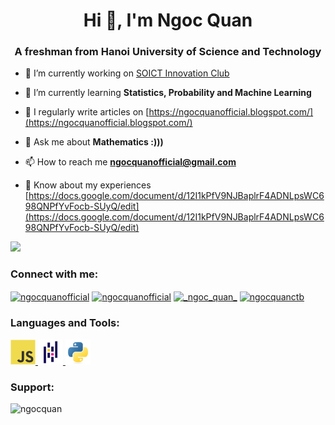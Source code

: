 <h1 align="center">Hi 👋, I'm Ngoc Quan</h1>
<h3 align="center">A freshman from Hanoi University of Science and Technology</h3>

- 🔭 I’m currently working on [SOICT Innovation Club](https://github.com/SOICTInnovationClub)

- 🌱 I’m currently learning **Statistics, Probability and Machine Learning**

- 📝 I regularly write articles on [https://ngocquanofficial.blogspot.com/](https://ngocquanofficial.blogspot.com/)

- 💬 Ask me about **Mathematics :)))**

- 📫 How to reach me **ngocquanofficial@gmail.com**

- 📄 Know about my experiences [https://docs.google.com/document/d/12I1kPfV9NJBaplrF4ADNLpsWC698QNPfYvFocb-SUyQ/edit](https://docs.google.com/document/d/12I1kPfV9NJBaplrF4ADNLpsWC698QNPfYvFocb-SUyQ/edit)

<img src="https://github-readme-stats.vercel.app/api?username=ngocquanofficial&&show_icons=true&title_color=ffffff&icon_color=bb2acf&text_color=daf7dc&bg_color=151515">

<h3 align="left">Connect with me:</h3>
<p align="left">
<a href="https://linkedin.com/in/ngocquanofficial" target="blank"><img align="center" src="https://raw.githubusercontent.com/rahuldkjain/github-profile-readme-generator/master/src/images/icons/Social/linked-in-alt.svg" alt="ngocquanofficial" height="30" width="40" /></a>
<a href="https://fb.com/ngocquanofficial" target="blank"><img align="center" src="https://raw.githubusercontent.com/rahuldkjain/github-profile-readme-generator/master/src/images/icons/Social/facebook.svg" alt="ngocquanofficial" height="30" width="40" /></a>
<a href="https://instagram.com/_ngoc_quan_" target="blank"><img align="center" src="https://raw.githubusercontent.com/rahuldkjain/github-profile-readme-generator/master/src/images/icons/Social/instagram.svg" alt="_ngoc_quan_" height="30" width="40" /></a>
<a href="https://codeforces.com/profile/ngocquanctb" target="blank"><img align="center" src="https://raw.githubusercontent.com/rahuldkjain/github-profile-readme-generator/master/src/images/icons/Social/codeforces.svg" alt="ngocquanctb" height="30" width="40" /></a>
</p>

<h3 align="left">Languages and Tools:</h3>
<p align="left"> <a href="https://developer.mozilla.org/en-US/docs/Web/JavaScript" target="_blank" rel="noreferrer"> <img src="https://raw.githubusercontent.com/devicons/devicon/master/icons/javascript/javascript-original.svg" alt="javascript" width="40" height="40"/> </a> <a href="https://pandas.pydata.org/" target="_blank" rel="noreferrer"> <img src="https://raw.githubusercontent.com/devicons/devicon/2ae2a900d2f041da66e950e4d48052658d850630/icons/pandas/pandas-original.svg" alt="pandas" width="40" height="40"/> </a> <a href="https://www.python.org" target="_blank" rel="noreferrer"> <img src="https://raw.githubusercontent.com/devicons/devicon/master/icons/python/python-original.svg" alt="python" width="40" height="40"/> </a> </p>

<h3 align="left">Support:</h3>
<p><a href="https://www.buymeacoffee.com/ngocquan"> <img align="left" src="https://cdn.buymeacoffee.com/buttons/v2/default-yellow.png" height="50" width="210" alt="ngocquan" /></a></p><br><br>

